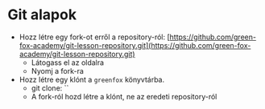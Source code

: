 # Git alapok

* Hozz létre egy fork-ot erről a repository-ról: [https://github.com/green-fox-academy/git-lesson-repository.git](https://github.com/green-fox-academy/git-lesson-repository.git)
    * Látogass el az oldalra
    * Nyomj a fork-ra
* Hozz létre egy klónt a `greenfox` könyvtárba.
    * git clone: ``
    * A fork-ról hozd létre a klónt, ne az eredeti repository-ról
